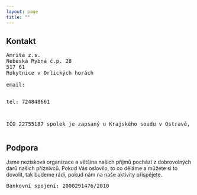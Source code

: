 ```yaml
---
layout: page
title: ""
---
```


## Kontakt

<pre>
Amrita z.s.
Nebeská Rybná č.p. 28
517 61
Rokytnice v Orlických horách

email: <script language="JavaScript">
var username = "amrita";
var hostname = "amrita.cz";
var full_email = username + "@" + hostname ;
document.write(full_email);
</script>
tel: 724848661

IČO 22755187
spolek je zapsaný u Krajského soudu v Ostravě, složka L
</pre>

## Podpora

<p>
Jsme nezisková organizace a většina našich příjmů pochází z dobrovolných darů našich příznivců. Pokud Vás oslovilo, to co děláme a můžete si to dovolit, tak budeme rádi, pokud nám na naše aktivity přispějete.
</p>

<p>
<pre>
Bankovní spojení: 2000291476/2010
</pre>
</p>
